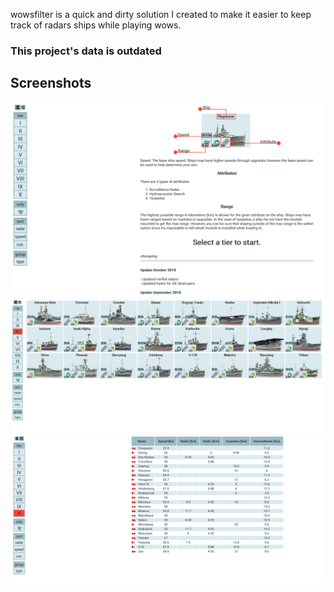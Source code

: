 wowsfilter is a quick and dirty solution I created to make it easier to keep track of radars ships while playing wows.

### This project's data is outdated


## Screenshots

![Landing](https://github.com/mattrobineau/wowsfilter/blob/master/screenshots/Landing.PNG)
![Filter by Tier example](https://github.com/mattrobineau/wowsfilter/blob/master/screenshots/filter_tier_eg.PNG)
![List view example](https://github.com/mattrobineau/wowsfilter/blob/master/screenshots/list_display.PNG)
